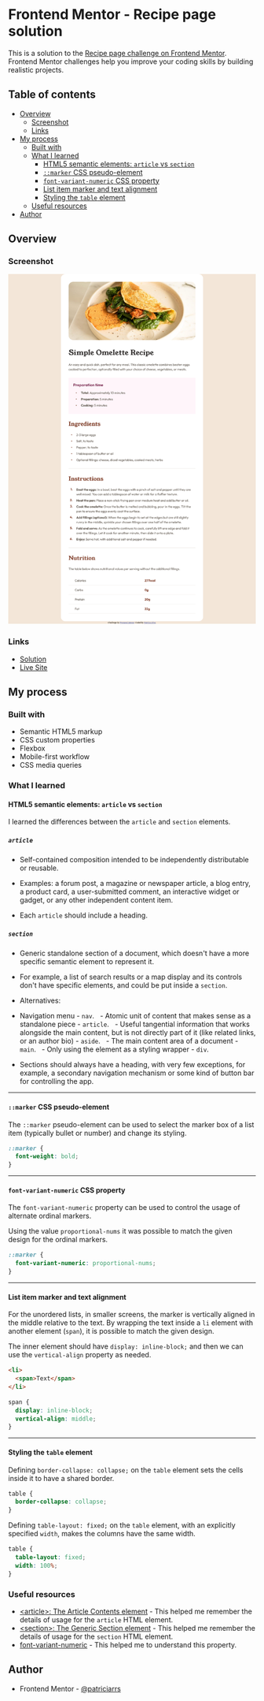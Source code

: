 # Frontend Mentor - Recipe page solution

This is a solution to the [Recipe page challenge on Frontend Mentor](https://www.frontendmentor.io/challenges/recipe-page-KiTsR8QQKm). Frontend Mentor challenges help you improve your coding skills by building realistic projects.

## Table of contents

- [Overview](#overview)
  - [Screenshot](#screenshot)
  - [Links](#links)
- [My process](#my-process)
  - [Built with](#built-with)
  - [What I learned](#what-i-learned)
    - [HTML5 semantic elements: `article` vs `section`](#html5-semantic-elements-article-vs-section)
    - [`::marker` CSS pseudo-element](#marker-css-pseudo-element)
    - [`font-variant-numeric` CSS property](#font-variant-numeric-css-property)
    - [List item marker and text alignment](#list-item-marker-and-text-alignment)
    - [Styling the `table` element](#styling-the-table-element)
  - [Useful resources](#useful-resources)
- [Author](#author)

## Overview

### Screenshot

![Screenshot](./screenshot.png)

### Links

- [Solution](https://github.com/patriciarrs/Frontend-Mentor-Recipe-Page)
- [Live Site](https://patriciarrs.github.io/Frontend-Mentor-Recipe-Page/)

## My process

### Built with

- Semantic HTML5 markup
- CSS custom properties
- Flexbox
- Mobile-first workflow
- CSS media queries

### What I learned

#### HTML5 semantic elements: `article` vs `section`

I learned the differences between the `article` and `section` elements.

##### `article`

- Self-contained composition intended to be independently distributable or reusable.

- Examples: a forum post, a magazine or newspaper article, a blog entry, a product card, a user-submitted comment, an interactive widget or gadget, or any other independent content item.

- Each `article` should include a heading.

##### `section`

- Generic standalone section of a document, which doesn't have a more specific semantic element to represent it.

- For example, a list of search results or a map display and its controls don't have specific elements, and could be put inside a `section`.

- Alternatives:

- Navigation menu - `nav`.
    - Atomic unit of content that makes sense as a standalone piece - `article`.
    - Useful tangential information that works alongside the main content, but is not directly part of it (like related links, or an author bio) - `aside`.
    - The main content area of a document - `main`.
    - Only using the element as a styling wrapper - `div`.

- Sections should always have a heading, with very few exceptions, for example, a secondary navigation mechanism or some kind of button bar for controlling the app.

---

#### `::marker` CSS pseudo-element

The `::marker` pseudo-element can be used to select the marker box of a list item (typically bullet or number) and change its styling.

```css
::marker {
  font-weight: bold;
}
```

---

#### `font-variant-numeric` CSS property

The `font-variant-numeric` property can be used to control the usage of alternate ordinal markers.

Using the value `proportional-nums` it was possible to match the given design for the ordinal markers.

```css
::marker {
  font-variant-numeric: proportional-nums;
}
```

---

#### List item marker and text alignment

For the unordered lists, in smaller screens, the marker is vertically aligned in the middle relative to the text.
By wrapping the text inside a `li` element with another element (`span`), it is possible to match the given design.

The inner element should have `display: inline-block;` and then we can use the `vertical-align` property as needed.

```html
<li>
  <span>Text</span>
</li>
```

```css
span {
  display: inline-block;
  vertical-align: middle;
}
```

---

#### Styling the `table` element

Defining `border-collapse: collapse;` on the `table` element sets the cells inside it to have a shared border.

```css
table {
  border-collapse: collapse;
}
```

Defining `table-layout: fixed;` on the `table` element, with an explicitly specified `width`, makes the columns have the same width.

```css
table {
  table-layout: fixed;
  width: 100%;
}
```

### Useful resources

- [\<article>: The Article Contents element](https://developer.mozilla.org/en-US/docs/Web/HTML/Element/article) - This helped me remember the details of usage for the `article` HTML element.
- [\<section>: The Generic Section element](https://developer.mozilla.org/en-US/docs/Web/HTML/Element/section) - This helped me remember the details of usage for the `section` HTML element.
- [font-variant-numeric](https://developer.mozilla.org/en-US/docs/Web/CSS/font-variant-numeric) - This helped me to understand this property.

## Author

- Frontend Mentor - [@patriciarrs](https://www.frontendmentor.io/profile/patriciarrs)
